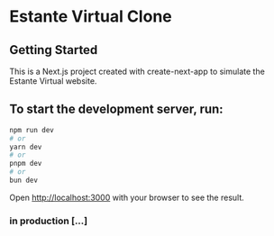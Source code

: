 # Estante Virtual Clone

## Getting Started

This is a Next.js project created with create-next-app to simulate the Estante Virtual website.

## To start the development server, run:
```bash
npm run dev
# or
yarn dev
# or
pnpm dev
# or
bun dev
```

Open [http://localhost:3000](http://localhost:3000) with your browser to see the result.

### in production [...]